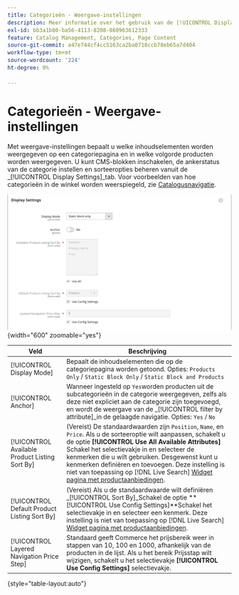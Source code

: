 ```yaml
---
title: Categorieën - Weergave-instellingen
description: Meer informatie over het gebruik van de [!UICONTROL Display] instellingen om te bepalen welke inhoudselementen worden weergegeven op een categoriepagina en de volgorde waarin producten worden weergegeven.
exl-id: bb3a1b00-ba56-4113-8208-860963612333
feature: Catalog Management, Categories, Page Content
source-git-commit: a47e744cf4cc5163ca2ba0718ccb78eb65a7d404
workflow-type: tm+mt
source-wordcount: '224'
ht-degree: 0%

---
```


# Categorieën - Weergave-instellingen

Met weergave-instellingen bepaalt u welke inhoudselementen worden weergegeven op een categoriepagina en in welke volgorde producten worden weergegeven. U kunt CMS-blokken inschakelen, de ankerstatus van de categorie instellen en sorteeropties beheren vanuit de _[!UICONTROL Display Settings]_tab. Voor voorbeelden van hoe categorieën in de winkel worden weerspiegeld, zie [Catalogusnavigatie](navigation.md).

![Instellingen voor categorieën weergeven](./assets/category-display-settings.png){width="600" zoomable="yes"}

| Veld | Beschrijving |
|--- |--- |
| [!UICONTROL Display Mode] | Bepaalt de inhoudselementen die op de categoriepagina worden getoond. Opties: `Products Only` / `Static Block Only` / `Static Block and Products` |
| [!UICONTROL Anchor] | Wanneer ingesteld op `Yes`worden producten uit de subcategorieën in de categorie weergegeven, zelfs als deze niet expliciet aan de categorie zijn toegevoegd, en wordt de weergave van de _[!UICONTROL filter by attribute]_in de gelaagde navigatie. Opties: `Yes` / `No` |
| [!UICONTROL Available Product Listing Sort By] | (Vereist) De standaardwaarden zijn `Position`, `Name`, en `Price`. Als u de sorteeroptie wilt aanpassen, schakelt u de optie **[!UICONTROL Use All Available Attributes]** Schakel het selectievakje in en selecteer de kenmerken die u wilt gebruiken. Desgewenst kunt u kenmerken definiëren en toevoegen. Deze instelling is niet van toepassing op [!DNL Live Search] [Widget pagina met productaanbiedingen](https://experienceleague.adobe.com/en/docs/commerce-merchant-services/live-search/live-search-storefront/plp-styling). |
| [!UICONTROL Default Product Listing Sort By] | (Vereist) Als u de standaardwaarde wilt definiëren _[!UICONTROL Sort By]_Schakel de optie **[!UICONTROL Use Config Settings]**Schakel het selectievakje in en selecteer een kenmerk. Deze instelling is niet van toepassing op [!DNL Live Search] [Widget pagina met productaanbiedingen](https://experienceleague.adobe.com/en/docs/commerce-merchant-services/live-search/live-search-storefront/plp-styling). |
| [!UICONTROL Layered Navigation Price Step] | Standaard geeft Commerce het prijsbereik weer in stappen van 10, 100 en 1000, afhankelijk van de producten in de lijst. Als u het bereik Prijsstap wilt wijzigen, schakelt u het selectievakje **[!UICONTROL Use Config Settings]** selectievakje. |

{style="table-layout:auto"}
